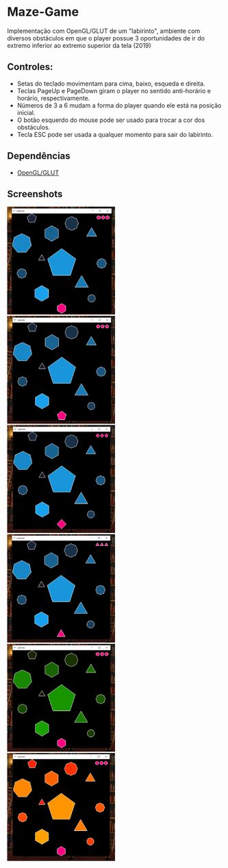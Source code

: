# Maze-Game
Implementação com OpenGL/GLUT de um "labirinto", ambiente com diversos obstáculos em que o player possue 3 oportunidades de ir do extremo inferior ao extremo superior da tela (2019)

## Controles:
- Setas do teclado movimentam para cima, baixo, esqueda e direita.
- Teclas PageUp e PageDown giram o player no sentido anti-horário e horário, respectivamente.
- Números de 3 a 6 mudam a forma do player quando ele está na posição inicial.
- O botão esquerdo do mouse pode ser usado para trocar a cor dos obstáculos.
- Tecla ESC pode ser usada a qualquer momento para sair do labirinto.

## Dependências
- [OpenGL/GLUT](http://www.univasf.edu.br/~jorge.cavalcanti/configcb.html)

## Screenshots
<img src="screenshots/01.png" height="50%" width="50%"/>
<img src="screenshots/02.png" height="50%" width="50%"/>
<img src="screenshots/03.png" height="50%" width="50%"/>
<img src="screenshots/04.png" height="50%" width="50%"/>
<img src="screenshots/05.png" height="50%" width="50%"/>
<img src="screenshots/06.png" height="50%" width="50%"/>